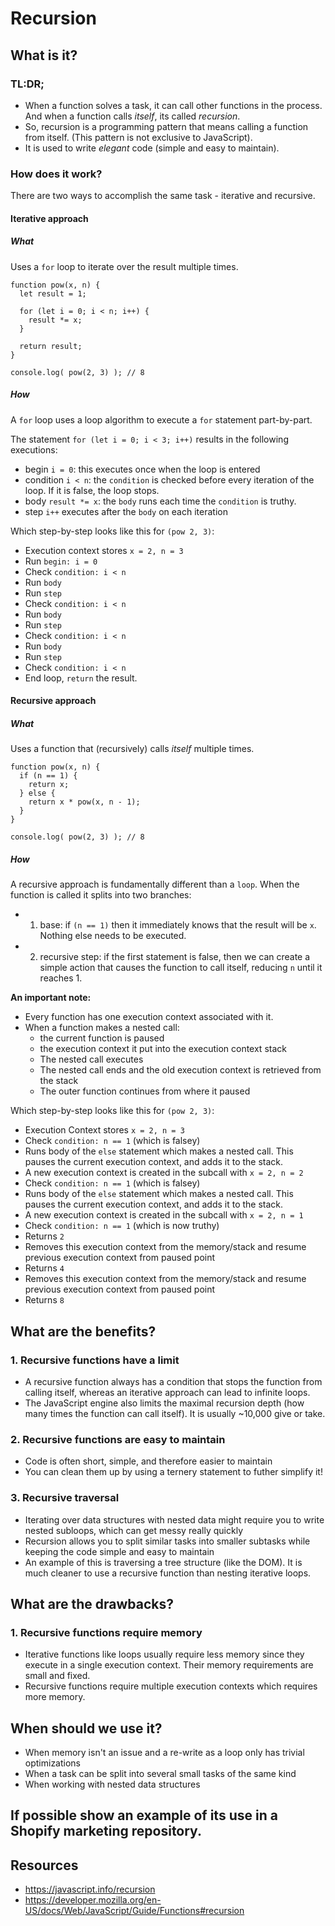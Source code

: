 # Recursion

## What is it?

### TL:DR;

- When a function solves a task, it can call other functions in the process. And when a function calls _itself_, its called _recursion_.
- So, recursion is a programming pattern that means calling a function from itself. (This pattern is not exclusive to JavaScript).
- It is used to write _elegant_ code (simple and easy to maintain).

### How does it work? 

There are two ways to accomplish the same task - iterative and recursive.

#### Iterative approach

##### What 
Uses a `for` loop to iterate over the result multiple times.

```
function pow(x, n) {
  let result = 1;

  for (let i = 0; i < n; i++) {
    result *= x;
  }

  return result;
}

console.log( pow(2, 3) ); // 8
```

##### How  

A `for` loop uses a loop algorithm to execute a `for` statement part-by-part. 

The statement `for (let i = 0; i < 3; i++)` results in the following executions: 
- begin `i = 0`: this executes once when the loop is entered
- condition `i < n`: the `condition` is checked before every iteration of the loop. If it is false, the loop stops.
- body `result *= x`: the `body` runs each time the `condition` is truthy.
- step `i++` executes after the `body` on each iteration

Which step-by-step looks like this for `(pow 2, 3)`: 
- Execution context stores `x = 2, n = 3` 
- Run `begin: i = 0`
- Check `condition: i < n`
- Run `body`
- Run `step`
- Check `condition: i < n`
- Run `body`
- Run `step`
- Check `condition: i < n`
- Run `body`
- Run `step`
- Check `condition: i < n`
- End loop, `return` the result.  


#### Recursive approach

##### What 
Uses a function that (recursively) calls _itself_ multiple times.

```
function pow(x, n) {
  if (n == 1) {
    return x;
  } else {
    return x * pow(x, n - 1);
  }
}

console.log( pow(2, 3) ); // 8
```

##### How  

A recursive approach is fundamentally different than a `loop`. 
When the function is called it splits into two branches:
- 1. base: if `(n == 1)` then it immediately knows that the result will be `x`. Nothing else needs to be executed. 
- 2. recursive step: if the first statement is false, then we can create a simple action that causes the function to call itself, reducing `n` until it reaches 1.

**An important note:** 
- Every function has one execution context associated with it. 
- When a function makes a nested call:
   -  the current function is paused 
   -  the execution context it put into the execution context stack
   -  The nested call executes
   -  The nested call ends and the old execution context is retrieved from the stack
   -  The outer function continues from where it paused

Which step-by-step looks like this for `(pow 2, 3)`: 
- Execution Context stores `x = 2, n = 3`
- Check `condition: n == 1` (which is falsey)
- Runs body of the `else` statement which makes a nested call. This pauses the current execution context, and adds it to the stack. 
- A new execution context is created in the subcall with `x = 2, n = 2`
- Check `condition: n == 1` (which is falsey)
- Runs body of the `else` statement which makes a nested call. This pauses the current execution context, and adds it to the stack. 
- A new execution context is created in the subcall with `x = 2, n = 1`
- Check `condition: n == 1` (which is now truthy)
- Returns `2`
- Removes this execution context from the memory/stack and resume previous execution context from paused point
- Returns `4`
- Removes this execution context from the memory/stack and resume previous execution context from paused point
- Returns `8`

## What are the benefits?

### 1. Recursive functions have a limit
- A recursive function always has a condition that stops the function from calling itself, whereas an iterative approach can lead to infinite loops.
- The JavaScript engine also limits the maximal recursion depth (how many times the function can call itself). It is usually ~10,000 give or take. 

### 2. Recursive functions are easy to maintain
- Code is often short, simple, and therefore easier to maintain 
- You can clean them up by using a ternery statement to futher simplify it!

### 3. Recursive traversal
- Iterating over data structures with nested data might require you to write nested subloops, which can get messy really quickly
- Recursion allows you to split similar tasks into smaller subtasks while keeping the code simple and easy to maintain
- An example of this is traversing a tree structure (like the DOM). It is much cleaner to use a recursive function than nesting iterative loops.

## What are the drawbacks?

### 1. Recursive functions require memory
- Iterative functions like loops usually require less memory since they execute in a single execution context. Their memory requirements are small and fixed.
- Recursive functions require multiple execution contexts which requires more memory.

## When should we use it? 
- When memory isn't an issue and a re-write as a loop only has trivial optimizations
- When a task can be split into several small tasks of the same kind
- When working with nested data structures

## If possible show an example of its use in a Shopify marketing repository.


## Resources
- https://javascript.info/recursion
- https://developer.mozilla.org/en-US/docs/Web/JavaScript/Guide/Functions#recursion
